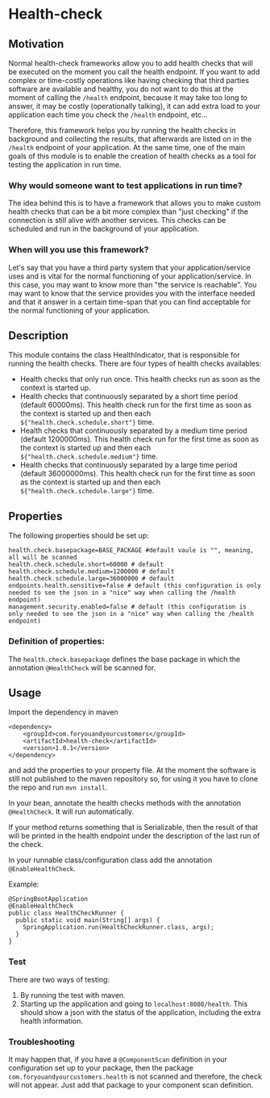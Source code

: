 # Health-check

## Motivation

Normal health-check frameworks allow you to add health checks that will be executed on the moment you call the health endpoint. If you want to add complex or time-costly operations like having checking that third parties software are available and healthy, you do not want to do this at the moment of calling the `/health` endpoint, because it may take too long to answer, it may be costly (operationally talking), it can add extra load to your application each time you check the `/health` endpoint, etc...

Therefore, this framework helps you by running the health checks in background and collecting the results, that afterwards are listed on in the `/health` endpoint of your application. At the same time, one of the main goals of this module is to enable the creation of health checks as a tool for testing the application in run time.

### Why would someone want to test applications in run time? 

The idea behind this is to have a framework that allows you to make custom health checks that can be a bit more complex than "just checking" if the connection is still alive with another services. This checks can be scheduled and run in the background of your application.

### When will you use this framework? 

Let's say that you have a third party system that your application/service uses and is vital for the normal functioning of your application/service. In this case, you may want to know more than "the service is reachable". You may want to know that the service provides you with the interface needed and that it answer in a certain time-span that you can find acceptable for the normal functioning of your application. 

## Description

This module contains the class HealthIndicator, that is responsible for running the health checks. There are four types of health checks availables:

* Health checks that only run once. This health checks run as soon as the context is started up.
* Health checks that continuously separated by a short time period (default 60000ms). This health check run for the first time as soon as the context is started up and then each `${"health.check.schedule.short"}` time.
* Health checks that continuously separated by a medium time period (default 1200000ms). This health check run for the first time as soon as the context is started up and then each `${"health.check.schedule.medium"}` time.
* Health checks that continuously separated by a large time period (default 36000000ms). This health check run for the first time as soon as the context is started up and then each `${"health.check.schedule.large"}` time.

## Properties

The following properties should be set up:

```
health.check.basepackage=BASE_PACKAGE #default vaule is "", meaning, all will be scanned 
health.check.schedule.short=60000 # default
health.check.schedule.medium=1200000 # default
health.check.schedule.large=36000000 # default
endpoints.health.sensitive=false # default (this configuration is only needed to see the json in a "nice" way when calling the /health endpoint)
management.security.enabled=false # default (this configuration is only needed to see the json in a "nice" way when calling the /health endpoint)
```

### Definition of properties:

The `health.check.basepackage` defines the base package in which the annotation `@HealthCheck` will be scanned for.

## Usage

Import the dependency in maven 

```
<dependency>
    <groupId>com.foryouandyourcustomers</groupId>
    <artifactId>health-check</artifactId>
    <version>1.0.1</version>
</dependency>
``` 

and add the properties to your property file. At the moment the software is still not published to the maven repository so, for using it you have to clone the repo and run `mvn install`.

In your bean, annotate the health checks methods with the annotation `@HealthCheck`. It will run automatically.

If your method returns something that is Serializable, then the result of that will be printed in the health endpoint under the description of the last run of the check.

In your runnable class/configuration class add the annotation `@EnableHealthCheck`.

Example:
```
@SpringBootApplication
@EnableHealthCheck
public class HealthCheckRunner {
  public static void main(String[] args) {
    SpringApplication.run(HealthCheckRunner.class, args);
  }
}

```

### Test

There are two ways of testing:

1. By running the test with maven.
2. Starting up the application and going to `localhost:8080/health`. This should show a json with the status of the application, including the extra health information.

### Troubleshooting

It may happen that, if you have a `@ComponentScan` definition in your configuration set up to your package, then the package `com.foryouandyourcustomers.health` is not scanned and therefore, the check will not appear. Just add that package to your component scan definition.


